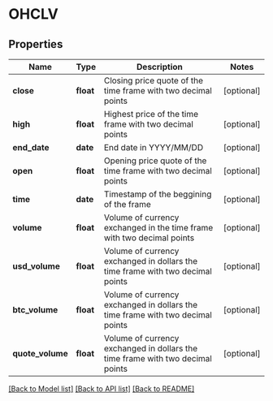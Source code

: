 # OHCLV

## Properties
Name | Type | Description | Notes
------------ | ------------- | ------------- | -------------
**close** | **float** | Closing price quote of the time frame with two decimal points | [optional] 
**high** | **float** | Highest price of the time frame with two decimal points | [optional] 
**end_date** | **date** | End date in YYYY/MM/DD | [optional] 
**open** | **float** | Opening price quote of the time frame with two decimal points | [optional] 
**time** | **date** | Timestamp of the beggining of the frame | [optional] 
**volume** | **float** | Volume of currency exchanged in the time frame with two decimal points | [optional] 
**usd_volume** | **float** | Volume of currency exchanged in dollars the time frame with two decimal points | [optional] 
**btc_volume** | **float** | Volume of currency exchanged in dollars the time frame with two decimal points | [optional] 
**quote_volume** | **float** | Volume of currency exchanged in dollars the time frame with two decimal points | [optional] 

[[Back to Model list]](../README.md#documentation-for-models) [[Back to API list]](../README.md#documentation-for-api-endpoints) [[Back to README]](../README.md)


